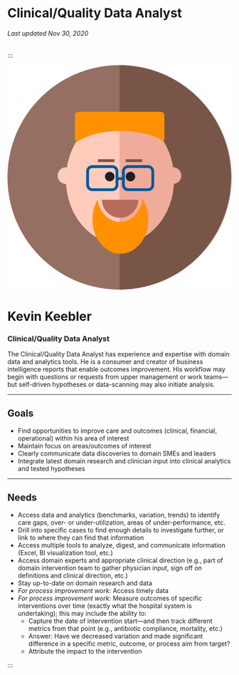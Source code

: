 # Clinical/Quality Data Analyst

###### Last updated Nov 30, 2020

:::

<div class="persona-header">

![Avatar Image](./assets/avatars/avatar26.svg)

<div>

# Kevin Keebler

### Clinical/Quality Data Analyst

The Clinical/Quality Data Analyst has experience and expertise with domain data and analytics tools. He is a consumer and creator of business intelligence reports that enable outcomes improvement. His workflow may begin with questions or requests from upper management or work teams—but self-driven hypotheses or data-scanning may also initiate analysis.

</div>

</div>

<article>

---

## Goals

-   Find opportunities to improve care and outcomes (clinical, financial, operational) within his area of interest
-   Maintain focus on areas/outcomes of interest
-   Clearly communicate data discoveries to domain SMEs and leaders
-   Integrate latest domain research and clinician input into clinical analytics and tested hypotheses

---

## Needs

-   Access data and analytics (benchmarks, variation, trends)  to identify care gaps, over- or under-utilization, areas of under-performance, etc.
-   Drill into specific cases to find enough details to investigate further, or link to where they can find that information
-   Access multiple tools to analyze, digest, and communicate information (Excel, BI visualization tool, etc.)
-   Access domain experts and appropriate clinical direction (e.g., part of domain intervention team to gather physician input, sign off on definitions and clinical direction, etc.)
-   Stay up-to-date on domain research and data
-   *For process improvement work:* Access timely data
-   *For process improvement work:* Measure outcomes of specific interventions over time (exactly what the hospital system is undertaking); this may include the ability to:
    -   Capture the date of intervention start—and then track different metrics from that point (e.g., antibiotic compliance, mortality, etc.)
    -   Answer: Have we decreased variation and made significant difference in a specific metric, outcome, or process aim from target?
    -   Attribute the impact to the intervention

</article>

:::

